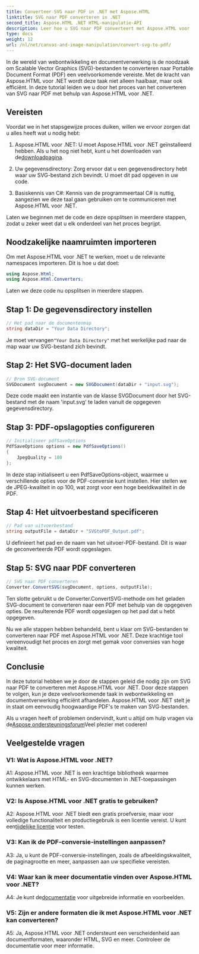 ```yaml
---
title: Converteer SVG naar PDF in .NET met Aspose.HTML
linktitle: SVG naar PDF converteren in .NET
second_title: Aspose.HTML .NET HTML-manipulatie-API
description: Leer hoe u SVG naar PDF converteert met Aspose.HTML voor .NET. Hoogwaardige, stapsgewijze tutorial voor efficiënte documentverwerking.
type: docs
weight: 12
url: /nl/net/canvas-and-image-manipulation/convert-svg-to-pdf/
---
```


In de wereld van webontwikkeling en documentverwerking is de noodzaak om Scalable Vector Graphics (SVG)-bestanden te converteren naar Portable Document Format (PDF) een veelvoorkomende vereiste. Met de kracht van Aspose.HTML voor .NET wordt deze taak niet alleen haalbaar, maar ook efficiënt. In deze tutorial leiden we u door het proces van het converteren van SVG naar PDF met behulp van Aspose.HTML voor .NET. 

## Vereisten

Voordat we in het stapsgewijze proces duiken, willen we ervoor zorgen dat u alles heeft wat u nodig hebt:

1.  Aspose.HTML voor .NET: U moet Aspose.HTML voor .NET geïnstalleerd hebben. Als u het nog niet hebt, kunt u het downloaden van de[downloadpagina](https://releases.aspose.com/html/net/).

2. Uw gegevensdirectory: Zorg ervoor dat u een gegevensdirectory hebt waar uw SVG-bestand zich bevindt. U moet dit pad opgeven in uw code.

3. Basiskennis van C#: Kennis van de programmeertaal C# is nuttig, aangezien we deze taal gaan gebruiken om te communiceren met Aspose.HTML voor .NET.

Laten we beginnen met de code en deze opsplitsen in meerdere stappen, zodat u zeker weet dat u elk onderdeel van het proces begrijpt.

## Noodzakelijke naamruimten importeren

Om met Aspose.HTML voor .NET te werken, moet u de relevante namespaces importeren. Dit is hoe u dat doet:

```csharp
using Aspose.Html;
using Aspose.Html.Converters;
```

Laten we deze code nu opsplitsen in meerdere stappen.

## Stap 1: De gegevensdirectory instellen
```csharp
// Het pad naar de documentenmap
string dataDir = "Your Data Directory";
```
 Je moet vervangen`"Your Data Directory"` met het werkelijke pad naar de map waar uw SVG-bestand zich bevindt.

## Stap 2: Het SVG-document laden
```csharp
// Bron SVG-document
SVGDocument svgDocument = new SVGDocument(dataDir + "input.svg");
```
Deze code maakt een instantie van de klasse SVGDocument door het SVG-bestand met de naam 'input.svg' te laden vanuit de opgegeven gegevensdirectory.

## Stap 3: PDF-opslagopties configureren
```csharp
// Initialiseer pdfSaveOptions
PdfSaveOptions options = new PdfSaveOptions()
{
	JpegQuality = 100
};
```
In deze stap initialiseert u een PdfSaveOptions-object, waarmee u verschillende opties voor de PDF-conversie kunt instellen. Hier stellen we de JPEG-kwaliteit in op 100, wat zorgt voor een hoge beeldkwaliteit in de PDF.

## Stap 4: Het uitvoerbestand specificeren
```csharp
// Pad van uitvoerbestand
string outputFile = dataDir + "SVGtoPDF_Output.pdf";
```
U definieert het pad en de naam van het uitvoer-PDF-bestand. Dit is waar de geconverteerde PDF wordt opgeslagen.

## Stap 5: SVG naar PDF converteren
```csharp
// SVG naar PDF converteren
Converter.ConvertSVG(svgDocument, options, outputFile);
```
Ten slotte gebruikt u de Converter.ConvertSVG-methode om het geladen SVG-document te converteren naar een PDF met behulp van de opgegeven opties. De resulterende PDF wordt opgeslagen op het pad dat u hebt opgegeven.

Nu we alle stappen hebben behandeld, bent u klaar om SVG-bestanden te converteren naar PDF met Aspose.HTML voor .NET. Deze krachtige tool vereenvoudigt het proces en zorgt met gemak voor conversies van hoge kwaliteit.

## Conclusie

In deze tutorial hebben we je door de stappen geleid die nodig zijn om SVG naar PDF te converteren met Aspose.HTML voor .NET. Door deze stappen te volgen, kun je deze veelvoorkomende taak in webontwikkeling en documentverwerking efficiënt afhandelen. Aspose.HTML voor .NET stelt je in staat om eenvoudig hoogwaardige PDF's te maken van SVG-bestanden.

 Als u vragen heeft of problemen ondervindt, kunt u altijd om hulp vragen via de[Aspose ondersteuningsforum](https://forum.aspose.com/)Veel plezier met coderen!

## Veelgestelde vragen

### V1: Wat is Aspose.HTML voor .NET?

A1: Aspose.HTML voor .NET is een krachtige bibliotheek waarmee ontwikkelaars met HTML- en SVG-documenten in .NET-toepassingen kunnen werken.

### V2: Is Aspose.HTML voor .NET gratis te gebruiken?

 A2: Aspose.HTML voor .NET biedt een gratis proefversie, maar voor volledige functionaliteit en productiegebruik is een licentie vereist. U kunt een[tijdelijke licentie](https://purchase.aspose.com/temporary-license/) voor testen.

### V3: Kan ik de PDF-conversie-instellingen aanpassen?

A3: Ja, u kunt de PDF-conversie-instellingen, zoals de afbeeldingskwaliteit, de paginagrootte en meer, aanpassen aan uw specifieke vereisten.

### V4: Waar kan ik meer documentatie vinden over Aspose.HTML voor .NET?

 A4: Je kunt de[documentatie](https://reference.aspose.com/html/net/) voor uitgebreide informatie en voorbeelden.

### V5: Zijn er andere formaten die ik met Aspose.HTML voor .NET kan converteren?

A5: Ja, Aspose.HTML voor .NET ondersteunt een verscheidenheid aan documentformaten, waaronder HTML, SVG en meer. Controleer de documentatie voor meer informatie.